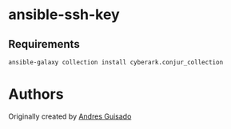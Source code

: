 # ansible-ssh-key


## Requirements

```bash
ansible-galaxy collection install cyberark.conjur_collection
```

Authors
=======
Originally created by [Andres Guisado](https://www.linkedin.com/in/andresguisado/)
